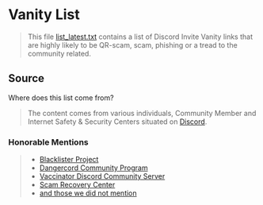 # Vanity List

> This file [list_latest.txt](list_latest.txt) contains a list of Discord Invite Vanity links that are highly likely to be QR-scam, scam, phishing or a tread to the community related.

## Source

Where does this list come from?

> The content comes from various individuals, Community Member and Internet Safety & Security Centers situated on [Discord](<https://discord.com/>).

### Honorable Mentions

> - [Blacklister Project](<https://discord.gg/jQpvWepRz9>)
> - [Dangercord Community Program](<https://dangercord.com/>) 
> - [Vaccinator Discord Community Server](<https://discord.gg/amWd8zwTDj>)
> - [Scam Recovery Center](<https://discord.gg/recover>)
> - [and those we did not mention](<https://dangercord.com/>)
